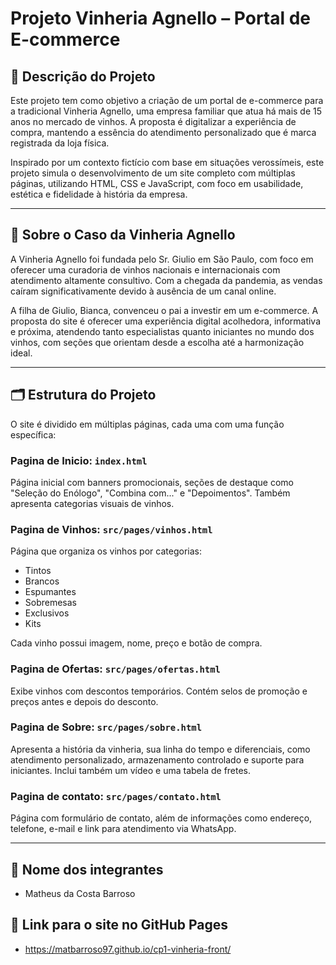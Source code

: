 # Projeto Vinheria Agnello – Portal de E-commerce

## 📝 Descrição do Projeto

Este projeto tem como objetivo a criação de um portal de e-commerce para a tradicional Vinheria Agnello, uma empresa familiar que atua há mais de 15 anos no mercado de vinhos. A proposta é digitalizar a experiência de compra, mantendo a essência do atendimento personalizado que é marca registrada da loja física.

Inspirado por um contexto fictício com base em situações verossímeis, este projeto simula o desenvolvimento de um site completo com múltiplas páginas, utilizando HTML, CSS e JavaScript, com foco em usabilidade, estética e fidelidade à história da empresa.

---

## 🍷 Sobre o Caso da Vinheria Agnello

A Vinheria Agnello foi fundada pelo Sr. Giulio em São Paulo, com foco em oferecer uma curadoria de vinhos nacionais e internacionais com atendimento altamente consultivo. Com a chegada da pandemia, as vendas caíram significativamente devido à ausência de um canal online. 

A filha de Giulio, Bianca, convenceu o pai a investir em um e-commerce. A proposta do site é oferecer uma experiência digital acolhedora, informativa e próxima, atendendo tanto especialistas quanto iniciantes no mundo dos vinhos, com seções que orientam desde a escolha até a harmonização ideal.

---

## 🗂️ Estrutura do Projeto

O site é dividido em múltiplas páginas, cada uma com uma função específica:

### Pagina de Inicio: `index.html`
Página inicial com banners promocionais, seções de destaque como "Seleção do Enólogo", "Combina com..." e "Depoimentos". Também apresenta categorias visuais de vinhos.

### Pagina de Vinhos: `src/pages/vinhos.html`
Página que organiza os vinhos por categorias:
- Tintos
- Brancos
- Espumantes
- Sobremesas
- Exclusivos
- Kits

Cada vinho possui imagem, nome, preço e botão de compra.

### Pagina de Ofertas: `src/pages/ofertas.html`
Exibe vinhos com descontos temporários. Contém selos de promoção e preços antes e depois do desconto.

### Pagina de Sobre: `src/pages/sobre.html`
Apresenta a história da vinheria, sua linha do tempo e diferenciais, como atendimento personalizado, armazenamento controlado e suporte para iniciantes. Inclui também um vídeo e uma tabela de fretes.

### Pagina de contato: `src/pages/contato.html`
Página com formulário de contato, além de informações como endereço, telefone, e-mail e link para atendimento via WhatsApp.

---

## 👥 Nome dos integrantes
- Matheus da Costa Barroso

## 🔗 Link para o site no GitHub Pages
- https://matbarroso97.github.io/cp1-vinheria-front/ 

